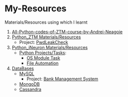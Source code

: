 # My-Resources
Materials/Resources using which I learnt

1. [All-Python-codes-of-ZTM-course-by-Andrei-Neagoie](https://github.com/KrishAleti/All-Python-codes-of-ZTM-course-by-Andrei-Neagoie)
2. [Python_ZTM Materials/Resources](https://github.com/KrishAleti/My-Resources/tree/main/Python_ZTM)
   * Project: [PwdLeakCheck](https://github.com/KrishAleti/PwdLeakCheck)
3. [Python_iNeuron Materials/Resources](https://github.com/KrishAleti/My-Resources/tree/main/Python_iNeuron)
   *  [Python Projects/Tasks](https://github.com/KrishAleti/My-Resources/tree/main/Python_iNeuron/Tasks_Challenges):
      * [OS Module Task](https://github.com/KrishAleti/My-Resources/tree/main/Python_iNeuron/Tasks_Challenges/OS%20Module%20Task)
      * [File Automation](https://github.com/KrishAleti/My-Resources/tree/main/Python_iNeuron/Tasks_Challenges/File%20Automation%20Task)
4. [DataBases]()
   * [MySQL]()
      * Project: [Bank Management System]()
   * [MongoDB]()
   * [Cassandra]()

